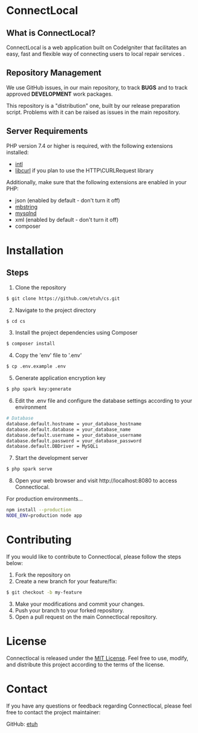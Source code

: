 # ConnectLocal

## What is ConnectLocal?

ConnectLocal is a web application built on CodeIgniter that facilitates an easy, fast and flexible way of connecting users to local repair services .



## Repository Management

We use GitHub issues, in our main repository, to track **BUGS** and to track approved **DEVELOPMENT** work packages.


This repository is a "distribution" one, built by our release preparation script.
Problems with it can be raised as issues in the main repository.


## Server Requirements

PHP version 7.4 or higher is required, with the following extensions installed:

- [intl](http://php.net/manual/en/intl.requirements.php)
- [libcurl](http://php.net/manual/en/curl.requirements.php) if you plan to use the HTTP\CURLRequest library

Additionally, make sure that the following extensions are enabled in your PHP:

- json (enabled by default - don't turn it off)
- [mbstring](http://php.net/manual/en/mbstring.installation.php)
- [mysqlnd](http://php.net/manual/en/mysqlnd.install.php)
- xml (enabled by default - don't turn it off)
- composer

# Installation
## Steps
1. Clone the repository

```sh
$ git clone https://github.com/etuh/cs.git
```
2. Navigate to the project directory
```sh
$ cd cs
```
3. Install the project dependencies using Composer
```sh
$ composer install
```
4. Copy the 'env' file to '.env'
```sh
$ cp .env.example .env
```
5. Generate application encryption key
```sh
$ php spark key:generate
```
6. Edit the .env file and configure the database settings according to your environment
```sh
# Database
database.default.hostname = your_database_hostname
database.default.database = your_database_name
database.default.username = your_database_username
database.default.password = your_database_password
database.default.DBDriver = MySQLi
```
7. Start the development server
```sh 
$ php spark serve
```
8. Open your web browser and visit http://localhost:8080 to access Connectlocal.

For production environments...

```sh
npm install --production
NODE_ENV=production node app
```
# Contributing

If you would like to contribute to Connectlocal, please follow the steps below:

1. Fork the repository on 
2. Create a new branch for your feature/fix:
```sh
$ git checkout -b my-feature
```
3. Make your modifications and commit your changes.
4. Push your branch to your forked repository.
5. Open a pull request on the main Connectlocal repository.

# License

Connectlocal is released under the [MIT License](https://github.com/etuh/cs/blob/main/LICENSE). Feel free to use, modify, and distribute this project according to the terms of the license.
# Contact

If you have any questions or feedback regarding Connectlocal, please feel free to contact the project maintainer:

GitHub: [etuh](https://github.com/etuh)